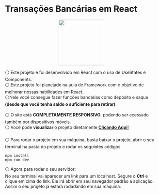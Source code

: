 ﻿# Transações Bancárias em React 
 
 <p align="center">
  <img src="https://cdn-0.imagensemoldes.com.br/wp-content/uploads/2020/10/Bank-PNG.png" width="150" />
</p>

⚪ Este projeto é foi desenvolvido em React com o uso de UseStates e Components. <br> ⚪ Este projeto foi planejado na aula de Framework com o objetivo de melhorar nossas habilidades em React. <br>⚪Nele você consegue fazer funções bancárias como depósito e saque <b> (desde que você tenha saldo o suficiente para retirar)</b>. <br> <br>⚪ O site está <b> COMPLETAMENTE RESPONSIVO</b>, podendo ser acessado também por dispositivos móveis. <br> 
⚪ Você pode <b> visualizar </b> o projeto diretamente <b> <a href="https://transacoesbancarias.netlify.app/"> Clicando Aqui! </a></b> <br><br>⚪ Para rodar o projeto em sua máquina, basta baixar o projeto, abrir o seu terminal na pasta do projeto e rodar os seguintes códigos. </div> <br>

```
npm install 
npm run dev
```

⚪ Agora para rodar o seu servidor: <br>
No seu terminal vai aparecer um link para um localhost. Segure o <b> Ctrl </b> e clique em cima do link. Ele irá abrir em seu navegador padrão a aplicação. Assim o seu projeto ja estará rodadando em sua máquina. <br>
